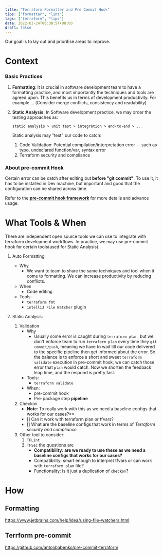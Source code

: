 ```yaml
---
title: "Terraform Formatter and Pre Commit Hook"
tips: ["formatter", "lint"]
tags: ["terraform", "tips"]
date: 2022-03-24T06:38:57+08:00
draft: false
---
```


Our goal is to lay out and prioritise areas to improve.

# Context
### Basic Practices
1. **Formatting**:
    It is crucial in software development team to have a formatting practice, and most importantly the techniques and tools are agreed upon. This benefits us in terms of development productivity. For example ... (Consider merge conflicts, consistency and readability)
2. **Static Analysis**:
   In Software development practice, we may order the testing approaches as:
    ```shell
    static analysis > unit test > integration > end-to-end > ...
    ```

      Static analysis may "test" our code to catch:
      1. Code Validation: Potential compilation/interpretation error -- such as typo, undeclared function/var, syntax error
      2. Terraform security and compliance

### About pre-commit Hook
Certain error can be catch after editing but **before "git commit"**. To use it, it has to be installed in Dev machine, but important and good that the configuration can be shared across time.

Refer to the **[pre-commit hook framework](https://pre-commit.com/)** for more details and advance usage.


# What Tools & When
There are independent open source tools we can use to integrate with terraform development workflows. In practice, we may use pre-commit hook for certain tools(used for Static Analysis).

1. Auto Formatting
   - Why
     - We want to team to share the same techniques and tool when it come to formatting. We can increase productivity by reducing conflicts. 
   - When
       - Code editing
   - Tools:
       - `terraform fmt`
       - `intelliJ File Watcher` plugin

2. Static Analysis:
   1. Validation
      - Why
        - Usually some error is caught during `terraform plan`, but we don't enforce team to run `terraform plan` every time they `git commit/push`, meaning we have to wait till our code delivered to the specific pipeline then get informed about the error. So the balance is to enforce a short and sweet `terraform validate` execution in pre-commit hook, we can catch those error that `plan` would catch. Now we shorten the feedback leap time, and the respond is pretty fast.
      - Tools:
        - `terraform validate`
      - When:
        - pre-commit hook
        - Pre-package step **pipeline**
   2. Checkov
       - **Note**: To really work with this  as we need a baseline configs that works for our cases?**
       - [] Can it work with terraform plan or tfvars?
       - [] What are the baseline configs that work in terms of *Terraform security and compliance*
   3. Other tool to consider:
      1. `TFLint`
      2. `TFSec`
        the questions are
         - **Compatibility: are we ready to use these as we need a baseline configs that works for our cases?**
         - Compatibility: smart enough to interpret tfvars or can work with `terraform plan` file?
         - Functionality: is it just a duplication of `checkov`?

# How
## Formatting

https://www.jetbrains.com/help/idea/using-file-watchers.html

## Terrform pre-commit

https://github.com/antonbabenko/pre-commit-terraform